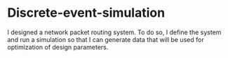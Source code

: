 # Discrete-event-simulation

I designed a network packet routing system. To do so, I define the system and run a simulation so that I can generate data that will be used for optimization of design parameters.

